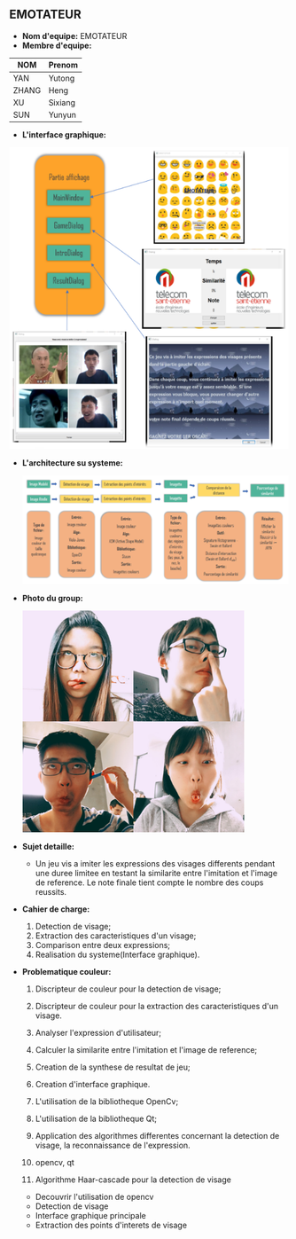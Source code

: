 ## EMOTATEUR

- **Nom d'equipe:** EMOTATEUR
- **Membre d'equipe:**

| NOM   | Prenom  |
| ----- | ------- |
| YAN   | Yutong  |
| ZHANG | Heng    |
| XU    | Sixiang |
| SUN   | Yunyun  |

- **L'interface graphique:**


![interface](Rapport/interface.png)

- **L'architecture su systeme:**

  ![architecture](./Rapport/architecture.png)

- **Photo du group:**

  <img src="Rapport/img.jpg" width="400" height="400" alt="EMOTATEUR"/>

- **Sujet detaille:**

  - Un jeu vis a imiter les expressions des visages differents pendant une duree limitee en testant la similarite entre l'imitation et l'image de reference. Le note finale tient compte le nombre des coups reussits.

- **Cahier de charge:**

  1. Detection de visage;
  2. Extraction des caracteristiques d'un visage;
  3. Comparison entre deux expressions;
  4. Realisation du systeme(Interface graphique).

- **Problematique couleur:**

  1. Discripteur de couleur pour la detection de visage;
  2. Discripteur de couleur pour la extraction des caracteristiques d'un visage.

  3. Analyser l'expression d'utilisateur;
  4. Calculer la similarite entre l'imitation et l'image de reference;
  5. Creation de la synthese de resultat de jeu;
  6. Creation d'interface graphique.

  7. L'utilisation de la bibliotheque OpenCv;
  8. L'utilisation de la bibliotheque Qt;
  9. Application des algorithmes differentes concernant la detection de visage, la reconnaissance de l'expression.

  10. opencv, qt
  11. Algorithme Haar-cascade pour la detection de visage

  - Decouvrir l'utilisation de opencv
  - Detection de visage
  - Interface graphique principale
  - Extraction des points d'interets de visage

